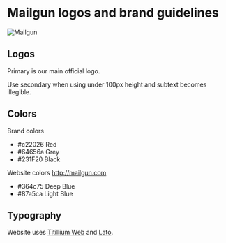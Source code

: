 Mailgun logos and brand guidelines
=====

![Mailgun](https://raw.github.com/mailgun/media/master/Mailgun_Primary.png)

Logos
-----

Primary is our main official logo.

Use secondary when using under 100px height and subtext becomes illegible.

Colors
------

Brand colors

* #c22026 Red
* #64656a Grey
* #231F20 Black

Website colors
http://mailgun.com

* #364c75 Deep Blue
* #87a5ca Light Blue

Typography
----------

Website uses <a href="http://www.google.com/fonts/specimen/Titillium+Web">Titillium Web</a> and <a href="https://www.google.com/fonts/specimen/Lato">Lato</a>.
